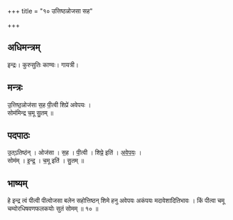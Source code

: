+++
title = "१० उत्तिष्ठन्नोजसा सह"

+++
## अधिमन्त्रम्
इन्द्रः। कुरुसुतिः काण्वः। गायत्री।

## मन्त्रः
उ॒त्तिष्ठ॒न्नोज॑सा स॒ह पी॒त्वी शिप्रे॑ अवेपयः ।  
सोम॑मिन्द्र च॒मू सु॒तम् ॥

## पदपाठः
उ॒त्ऽतिष्ठ॑न् । ओज॑सा । स॒ह । पी॒त्वी । शिप्रे॒ इति॑ । अ॒वे॒प॒यः॒ ।  
सोम॑म् । इ॒न्द्र॒ । च॒मू इति॑ । सु॒तम् ॥

## भाष्यम्
हे इन्द्र त्वं पीत्वी पीत्वोजसा बलेन सहोत्तिष्ठन् शिमे हनु अवेपयः अकंपयः मदावेशादितिभावः । किं पीत्वा चमू चम्वोरधिषवणफलकयोः सुतं सोमम् ॥ १० ॥